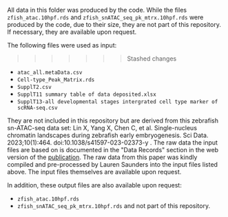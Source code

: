 All data in this folder was produced by the code. While the files `zfish_atac.10hpf.rds` and `zfish_snATAC_seq_pk_mtrx.10hpf.rds` were produced by the code, due to their size, they are not part of this repository. If necessary, they are available upon request.

The following files were used as input:
>>>>>>> Stashed changes
- `atac_all.metaData.csv` 
- `Cell-type_Peak_Matrix.rds` 
- `SupplT2.csv`
- `SupplT11 summary table of data deposited.xlsx`
- `SupplT13-all developmental stages intergrated cell type marker of scRNA-seq.csv`

They are not included in this repository but are derived from this zebrafish sn-ATAC-seq data set: Lin X, Yang X, Chen C, et al. Single-nucleus chromatin landscapes during zebrafish early embryogenesis. Sci Data. 2023;10(1):464. doi:10.1038/s41597-023-02373-y . The raw data the input files are based on is documented in the "Data Records" section in the web version of the [publication](https://www.nature.com/articles/s41597-023-02373-y#Sec18). The raw data from this paper was kindly compiled and pre-processed by Lauren Saunders into the input files listed above. The input files themselves are available upon request. 

In addition, these output files are also available upon request:
- `zfish_atac.10hpf.rds`
- `zfish_snATAC_seq_pk_mtrx.10hpf.rds`
and not part of this repository.

